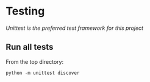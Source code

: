 # Testing

*Unittest is the preferred test framework for this project*

## Run all tests

From the top directory:

    python -m unittest discover

